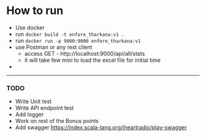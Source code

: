 # How to run

- Use docker 
- run `docker build -t enfore_tharkana:v1 .`
- run `docker run -p 9000:9000 enfore_tharkana:v1` 
- use Postman or any rest client 
    - access GET - http://localhost:9000/api/all/stats
    - it will take few mini to load the excel file for initial time
- 

--- 

### TODO

- Write Unit test 
- Write API endpoint test
- Add logger 
- Work on rest of the Bonus points
- Add swagger https://index.scala-lang.org/iheartradio/play-swagger